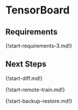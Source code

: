 # TensorBoard

## Requirements

{!start-requirements-3.md!}

## Next Steps

{!start-diff.md!}

{!start-remote-train.md!}

{!start-backup-restore.md!}
